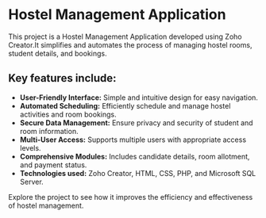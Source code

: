 # Hostel Management Application

This project is a Hostel Management Application developed using Zoho Creator.It simplifies and automates the process of managing hostel rooms, student details, and bookings.

## Key features include:

- **User-Friendly Interface:** Simple and intuitive design for easy navigation.
- **Automated Scheduling:** Efficiently schedule and manage hostel activities and room bookings.
- **Secure Data Management:** Ensure privacy and security of student and room information.
- **Multi-User Access:** Supports multiple users with appropriate access levels.
- **Comprehensive Modules:** Includes candidate details, room allotment, and payment status.
- **Technologies used:** Zoho Creator, HTML, CSS, PHP, and Microsoft SQL Server.

Explore the project to see how it improves the efficiency and effectiveness of hostel management.
